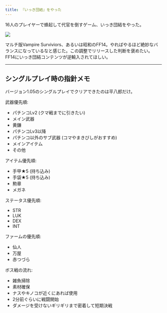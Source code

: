 ```yaml
---
title: 『いっき団結』をやった
---
```

16人のプレイヤーで蜂起して代官を倒すゲーム、いっき団結をやった。

![](https://lh3.googleusercontent.com/docs/ADP-6oEX9ndCyfo1JwRJaD_a34jUvuQWP823KSEgqA7qzNxUy3EUadFGIIrf2Wv9iCFKGOgkc5jP_jFreZwIR93MOBYB4eJSm9ZbeMuOmJNrFewAo9zY2U22zTg70BYEfDJo5z5VsNq-ZafmYwpgeqnr_wzRZ19_gL17bo7GJWARBrsr-IzhyLzGywBg-B5mNUVPMvWZpsasEMTcw9O2ZdC8OfAp4zOXZ8Ke7Y_YJbsLur6DQc4X9CEegujA6pxhAFAYDuZjcZNhs9VwhP9UUfammMJ4aMntOE5aLoC7SrHcaDjpYk54U5bytvewruAoOz_NBl3UzbiNIQmiQW4Oo83HkuwbR1A65qk2MfKroWJRKM0p1buB87U1nBM4UAUSVj8TFTTF2nEMRg_f3Fg6d4Q_RGiZgy5XhmhLw_BgLVpoiqfQFG29eRRL6t3w9GcojyyWXNja9SFLLQmlPBAteOphBtaQiP6noC_1ASNzm1hF6gzFDjH43v2OEumhqR8Qr-jpAg_ojZcY8LZS9cTFvcdu2ySji657uRSuGSfuKE-3ycyMbM2lvo24i4nDokxpAaKC7X8jl7M73hHIrsH0_az3HENxfMoNDgwTwEh8a5DfI4Rmkl930nmPRFFhiQRsnRVXwfPHpZOOv8Pbedg9kjmXDkviyHDtKzncGCjVuWRXIu2Bw-A8O68IJtoHWwED9R7gIwi44tLrFwuMX91hvresI-kg_hdanw_lHmgtl2V2qWG9eCNnvMC5Eipr4TtahjJFWHpdU4gOU1MR4lAFrgD4X1ji33aQeUyrdwFFY5jOr4r7Eqb2vpAK7-ELjd0112YFdDtNkLDB8QK6JWX1bUny5n4fsyvW6MnCGwjUPYB_uOpHGmJyJreEaNEnrZkqL51FrhvBQwTYHo7NJMRrw62RweORVXw7m58hlReHd0rHHh5Eaf72UTzWqvXs9Y9woQ7W5HT_GYAzcT6uAAupu_qMM5WSuDkPT4vbpf7GJGLklh2M164eWWE3qUZAiOkjZY8R9rlQ5_glH27urDBjTj2WXYjtkq3hjnYOBo74yk_K8gDNx0_AzhPQXqom2xhjrA0ahF2DHSn74tj_chW0JVrjY0QBGxC7OoYl5aYZ1ZHjkwE96p2p9yrK6WURRQjs7taQ8vsKfgYx5SbhGyiEcXWCPI23ugPwhirn6Ke_Ne25KjN2xaO496slPwE1Xvg5VAkQ5hEM8Qojto2aLgN-P53GQJfxvyfKjTRjscjLbigqhoKftms8Lw)

マルチ版Vampire Surviviors、あるいは昭和のFF14。やればやるほど絶妙なバランスになっているなと感じた。この調整でリリースした判断を褒めたい。FF14にいっき団結コンテンツが逆輸入されてほしい。

* * *

シングルプレイ時の指針メモ
-------------

バージョン1.05のシングルプレイでクリアできたのは平八郎だけ。

武器優先順:

*   パチンコLv2 (クマ戦までに引きたい)
*   メイン武器
*   黄鎌
*   パチンコLv3以降
*   パチンコ以外のサブ武器 (コマやまきびしがおすすめ)
*   メインアイテム
*   その他

アイテム優先順:

*   手甲★5 (持ち込み)
*   手袋★5 (持ち込み)
*   勲章
*   メガネ

ステータス優先順:

*   STR
*   LUK
*   DEX
*   INT

ファームの優先順:

*   仙人
*   万屋
*   赤つづら

ボス戦の流れ:

*   雑魚掃除
*   素材確保
*   ナスやキノコが近くにあれば使用
*   2分前ぐらいに戦闘開始
*   ダメージを受けないギリギリまで密着して短期決戦
